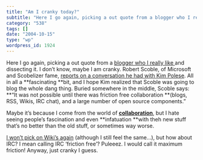 ```yaml
---
title: "Am I cranky today?"
subtitle: "Here I go again, picking a out quote from a blogger who I really like ..."
category: "538"
tags: []
date: "2004-10-15"
type: "wp"
wordpress_id: 1924
---
```

Here I go again, picking a out quote from a [blogger who I really like ](http://scoble.weblogs.com/)and dissecting it. I don’t know, maybe I am cranky. Robert Scoble, of Microsoft and Scobelizer fame, [reports on a conversation he had with Kim Polese](http://radio.weblogs.com/0001011/2004/10/15.html#a8421). All in all a **fascinating **bit, and I hope Kim realized that Scoble was going to blog the whole dang thing. Buried somewhere in the middle, Scoble says:
**“It was not possible until there was friction free collaboration **(blogs, RSS, Wikis, IRC chat), and a large number of open source components.”

Maybe it’s because I come from the world of [**collaboration**](http://www.eroom.com), but I hate seeing people’s fascination and even **infatuation **with theh new stuff that’s no better than the old stuff, or sometimes way worse. 

[I won’t pick on Wiki’s again](/weblogs/archives/000463.html) (although I still feel the same…), but how about IRC? I mean calling IRC ‘friction free’? Puleeez. I would call it maximum friction! Anyway, just cranky I guess.